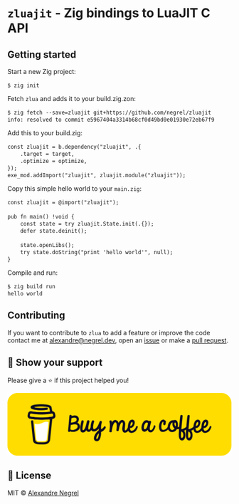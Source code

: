 # `zluajit` - Zig bindings to LuaJIT C API

## Getting started

Start a new Zig project:

```shell
$ zig init
```

Fetch `zlua` and adds it to your build.zig.zon:

```shell
$ zig fetch --save=zluajit git+https://github.com/negrel/zluajit
info: resolved to commit e5967404a3314b68cf0d49bd0e01930e72eb67f9
```

Add this to your build.zig:

```zig
const zluajit = b.dependency("zluajit", .{
    .target = target,
    .optimize = optimize,
});
exe_mod.addImport("zluajit", zluajit.module("zluajit"));
```

Copy this simple hello world to your `main.zig`:

```zig
const zluajit = @import("zluajit");

pub fn main() !void {
    const state = try zluajit.State.init(.{});
    defer state.deinit();

    state.openLibs();
    try state.doString("print 'hello world'", null);
}
```

Compile and run:

```shell
$ zig build run
hello world
```

## Contributing

If you want to contribute to `zlua` to add a feature or improve the code contact
me at [alexandre@negrel.dev](mailto:alexandre@negrel.dev), open an
[issue](https://github.com/negrel/zluajit/issues) or make a
[pull request](https://github.com/negrel/zluajit/pulls).

## :stars: Show your support

Please give a :star: if this project helped you!

[![buy me a coffee](https://github.com/negrel/.github/blob/master/.github/images/bmc-button.png?raw=true)](https://www.buymeacoffee.com/negrel)

## :scroll: License

MIT © [Alexandre Negrel](https://www.negrel.dev/)
